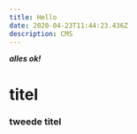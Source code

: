 ```yaml
---
title: Hello
date: 2020-04-23T11:44:23.436Z
description: CMS
---
```

***alles ok!***

# titel

### tweede titel